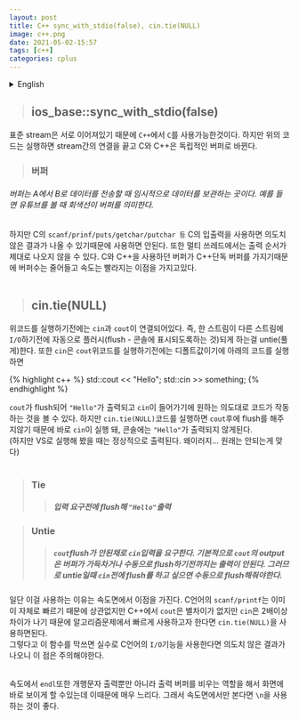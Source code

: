 ```yaml
---
layout: post
title: C++ sync_with_stdio(false), cin.tie(NULL)
image: c++.png
date: 2021-05-02-15:57
tags: [c++]
categories: cplus
---
```


<details>
<summary>English</summary>
<div markdown="1">

>## ios_base::sync_with_stdio(false)



Since standard streams are connected to each other, you can use ```C``` in ```C++```. However, when the above code is executed, the connection between streams is terminated, and C and C++ become independent buffers.

>### Buffer
###### The buffer is a place to temporarily store data when transferring data from A to B. For example, when viewing YouTube, the gray line represents the buffer.



However, you should not use C's ```scanf/prinf/puts/getchar/putchar, etc.``` because using C's I/O may result in unintended results. Also, the order of output may not come out properly in multi-threaded. Since the buffers used in C and C++ have C++ exclusive buffers, the number of buffers is reduced and the speed is increased.<br>
<br>

>## cin.tie(NULL)


Before executing the above code, ```cin``` and ```cout``` are connected. In other words, it unties one stream to be automatically flushed before ```I/O``` to another stream (which makes it visible to the console). Also, ```cin``` is the default value before executing the above code, so if you execute the following code,


{% highlight c++ %}
std::cout << "Hello";
std::cin >> something;
{% endhighlight %}


Since ```cout``` is flushed, ```"Hello"``` is displayed, and ```cin``` is entered, you can see the code behaves as intended. However, when executing the ```cin.tie(NULL)``` code, it does not flush after ```cout```, so ```cin``` is executed immediately, and ```"Hello"``` in the console.  will not be displayed.<br>
(But when I run it in VS, it outputs normally. Why is this... It shouldn't be.)
<br><br>

>### Tie
>>##### Flush before input request and output ```"Hello"```



>### Untie
>>##### Ask for ```cin``` input without ```cout``` flush. Basically, the output of ```cout``` is not output until the buffer is full or manually flushed. Therefore, if you want to flush before ```cin``` when untie, you have to do it manually.



First of all, the reason for using it has an advantage in terms of speed. C language ```scanf/printf``` is already fast by itself, so it doesn't matter, but in C++ ```cout``` doesn't make much difference, but ```cin``` is more than twice as slow. If you want to use it quickly in an algorithm problem, you can use ```cin.tie(NULL)```.<br>
However, if you just use this function, if you accidentally use the ```I/O``` function of the C language, unintended results will occur, so be careful about this point.<br>
<br>

In terms of speed, ```endl``` can also play a role in clearing the output buffer as well as outputting text, making it visible right on the screen, which is very slow. So, in terms of speed, it is better to use ```\n```.

---------------------------------------------------------------------------------------------------
---------------------------------------------------------------------------------------------------
</div>
</details>

>## ios_base::sync_with_stdio(false)



표준 stream은 서로 이어져있기 때문에 ```C++```에서 ```C```를 사용가능한것이다. 하지만 위의 코드는 실행하면 stream간의 연결을 끝고 C와 C++은 독립적인 버퍼로 바뀐다.

>### 버퍼
###### 버퍼는 A에서 B로 데이터를 전송할 때 임시적으로 데이터를 보관하는 곳이다. 예를 들면 유튜브를 볼 때 회색선이 버퍼를 의미한다.



하지만 C의 ```scanf/prinf/puts/getchar/putchar 등``` C의 입출력을 사용하면 의도치않은 결과가 나올 수 있기때문에 사용하면 안된다. 또한 멀티 쓰레드에서는 출력 순서가 제대로 나오지 않을 수 있다. C와 C++을 사용하던 버퍼가 C++단독 버퍼를 가지기때문에 버퍼수는 줄어들고 속도는 빨라지는 이점을 가지고있다.<br>
<br>

>## cin.tie(NULL)


위코드를 실행하기전에는 ```cin```과 ```cout```이 연결되어있다. 즉, 한 스트림이 다른 스트림에 ```I/O```하기전에 자동으로 플러시(flush - 콘솔에 표시되도록하는 것)되게 하는걸 untie(풀게)한다. 또한 ```cin```은 ```cout```위코드를 실행하기전에는 디폴트값이기에 아래의 코드를 실행하면


{% highlight c++ %}
std::cout << "Hello";
std::cin >> something;
{% endhighlight %}


```cout```가 flush되어 ```"Hello"```가 출력되고 ```cin```이 들어가기에 원하는 의도대로 코드가 작동하는 것을 볼 수 있다. 하지만 ```cin.tie(NULL)```코드를 실행하면 ```cout```후에 flush를 해주지않기 때문에 바로 ```cin```이 실행 돼, 콘솔에는 ```"Hello"```가 출력되지 않게된다.<br>
(하지만 VS로 실행해 봤을 때는 정상적으로 출력된다. 왜이러지... 원래는 안되는게 맞다)
<br><br>

>### Tie
>>##### 입력 요구전에 flush해 ```"Hello"```출력



>### Untie
>>##### ```cout```flush가 안된채로 ```cin```입력을 요구한다. 기본적으로 ```cout```의 output은 버퍼가 가득차거나 수동으로 flush하기전까지는 출력이 안된다. 그러므로 untie일때 ```cin```전에 flush를 하고 싶으면 수동으로 flush해줘야한다.



일단 이걸 사용하는 이유는 속도면에서 이점을 가진다. C언어의 ```scanf/printf```는 이미 이 자체로 빠르기 때문에 상관없지만 C++에서 ```cout```은 별차이가 없지만 ```cin```은 2배이상 차이가 나기 때문에 알고리즘문제에서 빠르게 사용하고자 한다면 ```cin.tie(NULL)```을 사용하면된다.<br>
그렇다고 이 함수를 막쓰면 실수로 C언어의 ```I/O```기능을 사용한다면 의도치 않은 결과가 나오니 이 점은 주의해야한다.<br>
<br>

속도에서 ```endl```또한 개행문자 출력뿐만 아니라 출력 버퍼를 비우는 역할을 해서 화면에 바로 보이게 할 수있는데 이때문에 매우 느리다. 그래서 속도면에서만 본다면 ```\n```을 사용하는 것이 좋다.